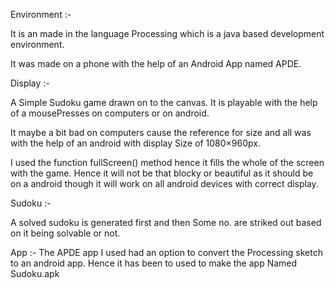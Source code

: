 Environment :-

It is an made in the language Processing which
is a java based development environment.

It was made on a phone with the help of an
Android App named APDE.


Display :-

A Simple Sudoku game drawn on to the canvas.
It is playable with the help of a mousePresses
on computers or on android.

It maybe a bit bad on computers cause the
reference for size and all was with the help
of an android with display Size of 1080×960px.

I used the function fullScreen() method hence
it fills the whole of the screen with the game.
Hence it will not be that blocky or beautiful
as it should be on a android though it will work
on all android devices with correct display.


Sudoku :-

A solved sudoku is generated first and then
Some no. are striked out based on it being 
solvable or not. 

App :-
The APDE app I used had an option to convert the 
Processing sketch to an android app.
Hence it has been to used to make the app 
Named Sudoku.apk
